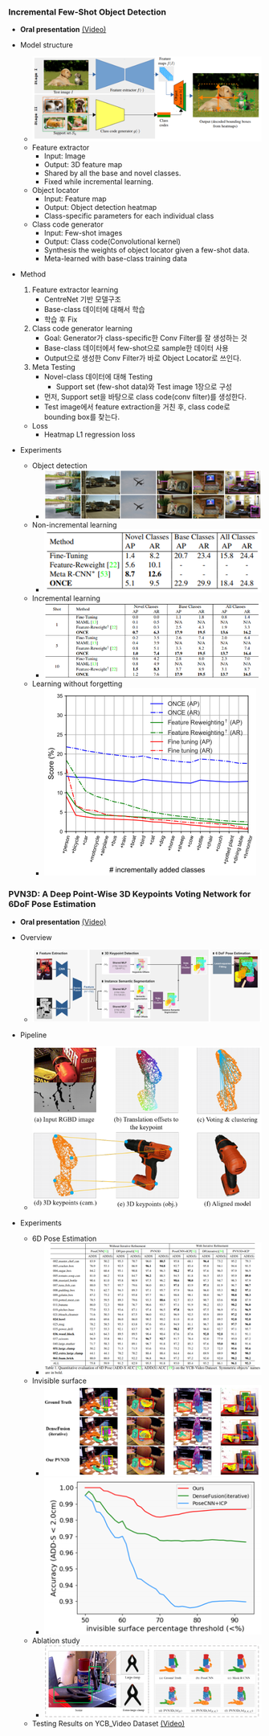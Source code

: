 ### Incremental Few-Shot Object Detection
- **Oral presentation** [(Video)](http://cvpr20.com/event/incremental-few-shot-object-detection2nd-time/)

- Model structure
    - ![ONCE_network](./img/ONCE_network.png)
    - Feature extractor
        - Input: Image
        - Output: 3D feature map
        - Shared by all the base and novel classes.
        - Fixed while incremental learning.
    - Object locator
        - Input: Feature map
        - Output: Object detection heatmap
        - Class-specific parameters for each individual class
    - Class code generator
        - Input: Few-shot images
        - Output: Class code(Convolutional kernel)
        - Synthesis the weights of object locator given a few-shot data.
        - Meta-learned with base-class training data
- Method
    1. Feature extractor learning
        - CentreNet 기반 모델구조
        - Base-class 데이터에 대해서 학습
        - 학습 후 Fix
    2. Class code generator learning
        - Goal: Generator가 class-specific한 Conv Filter를 잘 생성하는 것
        - Base-class 데이터에서 few-shot으로 sample한 데이터 사용
        - Output으로 생성한 Conv Filter가 바로 Object Locator로 쓰인다.
    3. Meta Testing
        - Novel-class 데이터에 대해 Testing
            - Support set (few-shot data)와 Test image 1장으로 구성
        -  먼저, Support set을 바탕으로 class code(conv filter)를 생성한다.
        -  Test image에서 feature extraction을 거친 후, class code로 bounding box를 찾는다.
        
    - Loss
        - Heatmap L1 regression loss
        
- Experiments
    - Object detection
        - ![figure_performance](./img/ONCE_fig1_COCOval2017.png)
    - Non-incremental learning
        - ![graph_non_incremental](./img/ONCE_result1_nonincremental.png)
    - Incremental learning
        - ![graph_incremental](./img/ONCE_result2_incremental.png)
    -   Learning without forgetting
        - ![graph_incremental](./img/ONCE_result3_forgetting.png)

### PVN3D: A Deep Point-Wise 3D Keypoints Voting Network for 6DoF Pose Estimation
- **Oral presentation** [(Video)](http://cvpr20.com/event/pvn3d-a-deep-point-wise-3d-keypoints-voting-network-for-6dof-pose-estimation2nd-time/)

- Overview
    - ![PVN3D_Overview](./img/PVN3D_overview.png)

- Pipeline
    - ![PVN3D_Pipeline](./img/PVN3D_pipeline.png)

- Experiments
    - 6D Pose Estimation
        - ![PVN3D_result1](./img/PVN3D_result1.png)
    - Invisible surface
        - ![PVN3D_result2](./img/PVN3D_result2.png)
        - ![PVN3D_result3](./img/PVN3D_result3.png)
    - Ablation study
        - ![PVN3D_ablation](./img/PVN3D_ablation.png)
    - Testing Results on YCB_Video Dataset [(Video)](https://www.youtube.com/watch?v=ZKo788cyD-Q)

